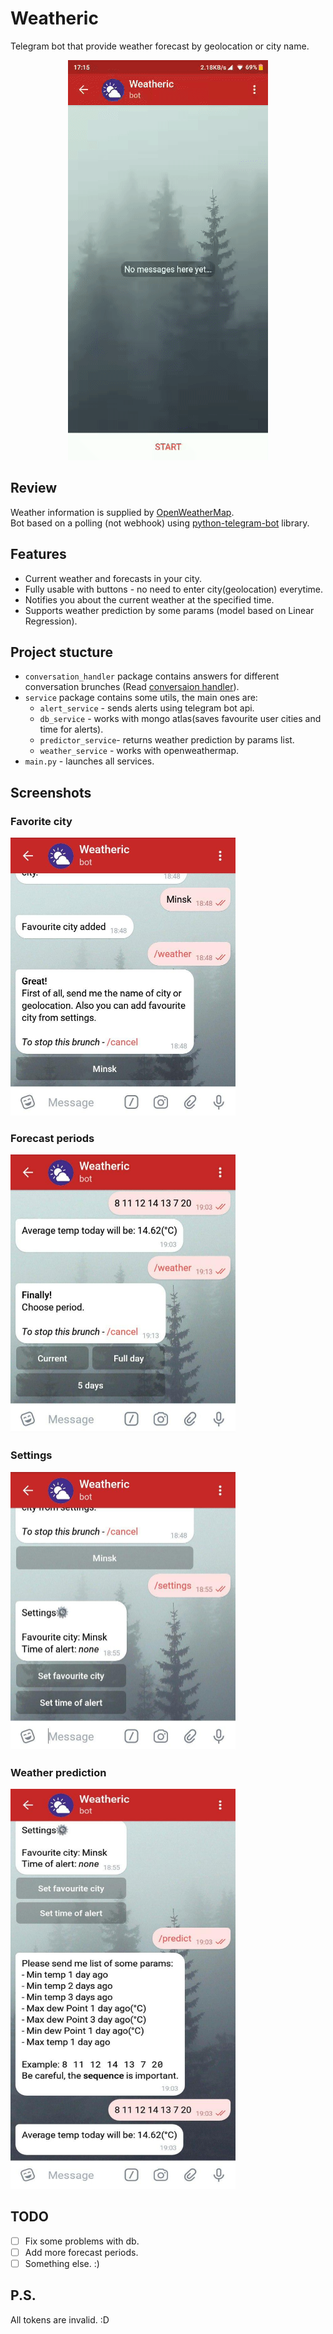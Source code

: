 # Weatheric


Telegram bot that provide weather forecast by geolocation or city name.  
  
<p align="center">
  <img src="images/demo1.gif">
</p>    
  
  
  
## Review  
  
Weather information is supplied by [OpenWeatherMap](https://openweathermap.org/).  
Bot based on a polling (not webhook) using [python-telegram-bot](https://github.com/python-telegram-bot/python-telegram-bot) library.  
  
  
## Features
- Current weather and forecasts in your city.
- Fully usable with buttons - no need to enter city(geolocation) everytime.
- Notifies you about the current weather at the specified time.
- Supports weather prediction by some params (model based on Linear Regression).

## Project stucture
 - `conversation_handler` package contains answers for different conversation brunches (Read [conversaion handler](https://python-telegram-bot.readthedocs.io/en/stable/telegram.ext.conversationhandler.html)).
 - `service` package contains some utils, the main ones are:
   - `alert_service` - sends alerts using telegram bot api.
   - `db_service` - works with mongo atlas(saves favourite user cities and time for alerts). 
   - `predictor_service`- returns weather prediction by params list.
   - `weather_service` - works with openweathermap.
 - `main.py` - launches all services.
 
## Screenshots

<p align="center">
  <h3>Favorite city</h3>
  <img width="360" height="445"  src="images/img3.jpg">
</p>    

<p align="center">
  <h3>Forecast periods</h3>
  <img width="360" height="445"  src="images/img6.jpg" >
</p>    

<p align="center">
  <h3>Settings</h3>
  <img width="360" height="445"  src="images/img4.jpg">
</p>    

<p align="center">
  <h3>Weather prediction</h3>
  <img width="360" height="640"   src="images/img5.jpg" >
</p>    


## TODO
- [ ] Fix some problems with db.
- [ ] Add more forecast periods.
- [ ] Something else. :)

## P.S.
All tokens are invalid. :D
